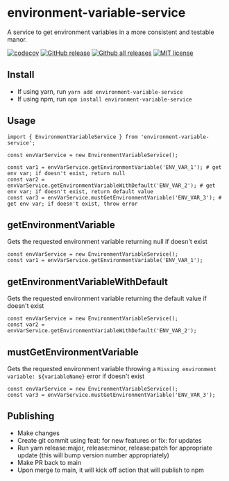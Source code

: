 # environment-variable-service
A service to get environment variables in a more consistent and testable manor.

[![codecov](https://codecov.io/gh/dkhunt27/environment-variable-service/branch/main/graph/badge.svg?token=YUFV0GQYZX)](https://codecov.io/gh/dkhunt27/environment-variable-service)
[![GitHub release](https://img.shields.io/github/release/dkhunt27/environment-variable-service.svg)](https://github.com/dkhunt27/environment-variable-service/releases/)
[![Github all releases](https://img.shields.io/github/release/dkhunt27/environment-variable-service/total.svg)](https://github.com/dkhunt27/environment-variable-service/releases/)
[![MIT license](https://img.shields.io/badge/License-MIT-blue.svg)](https://lbesson.mit-license.org/)

## Install

  - If using yarn, run `yarn add environment-variable-service` 
  - If using npm, run `npm install environment-variable-service`

## Usage
```
import { EnvironmentVariableService } from 'environment-variable-service';

const envVarService = new EnvironmentVariableService();

const var1 = envVarService.getEnvironmentVariable('ENV_VAR_1'); # get env var; if doesn't exist, return null
const var2 = envVarService.getEnvironmentVariableWithDefault('ENV_VAR_2'); # get env var; if doesn't exist, return default value
const var3 = envVarService.mustGetEnvironmentVariable('ENV_VAR_3'); # get env var; if doesn't exist, throw error
```

## getEnvironmentVariable
Gets the requested environment variable returning null if doesn't exist
```
const envVarService = new EnvironmentVariableService();
const var1 = envVarService.getEnvironmentVariable('ENV_VAR_1'); 
```

## getEnvironmentVariableWithDefault
Gets the requested environment variable returning the default value if doesn't exist
```
const envVarService = new EnvironmentVariableService();
const var2 = envVarService.getEnvironmentVariableWithDefault('ENV_VAR_2');
```

## mustGetEnvironmentVariable
Gets the requested environment variable throwing a `Missing environment variable: ${variableName}` error if doesn't exist
```
const envVarService = new EnvironmentVariableService();
const var3 = envVarService.mustGetEnvironmentVariable('ENV_VAR_3');
```

## Publishing
- Make changes
- Create git commit using feat: for new features or fix: for updates
- Run yarn release:major, release:minor, release:patch for appropriate update (this will bump version number appropriately)
- Make PR back to main
- Upon merge to main, it will kick off action that will publish to npm
